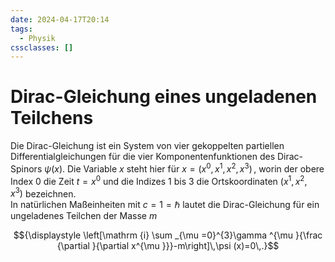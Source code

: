 ```yaml
---
date: 2024-04-17T20:14
tags:
  - Physik
cssclasses: []
---
```

# Dirac-Gleichung eines ungeladenen Teilchens
Die Dirac-Gleichung ist ein System von vier gekoppelten partiellen Differentialgleichungen für die vier Komponentenfunktionen des Dirac-Spinors ${\displaystyle \psi (x)}$. Die Variable ${\displaystyle x}$ steht hier für ${\displaystyle x=(x^{0},x^{1},x^{2},x^{3})\,,}$ worin der obere Index 0 die Zeit ${\displaystyle t=x^{0}}$ und die Indizes 1 bis 3 die Ortskoordinaten ${\displaystyle (x^{1},x^{2},x^{3})}$ bezeichnen.
<br>
In natürlichen Maßeinheiten mit ${\displaystyle c=1=\hbar }$ lautet die Dirac-Gleichung für ein ungeladenes Teilchen der Masse ${\displaystyle m}$

$${\displaystyle \left[\mathrm {i} \sum _{\mu =0}^{3}\gamma ^{\mu }{\frac {\partial }{\partial x^{\mu }}}-m\right]\,\psi (x)=0\,.}$$